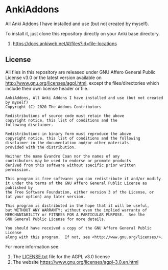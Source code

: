 # AnkiAddons

All Anki Addons I have installed and use (but not created by myself).

To install it, just clone this repository directly on your Anki base directory.
1. https://docs.ankiweb.net/#/files?id=file-locations


## License

All files in this repository are released under GNU Affero General Public License v3.0 or
the latest version available on http://www.gnu.org/licenses/agpl.html,
except the files/directories which include their own license header or file.
```
AnkiAddons, All Anki Addons I have installed and use (but not created by myself)
Copyright (C) 2020 The Addons Contributors

Redistributions of source code must retain the above
copyright notice, this list of conditions and the
following disclaimer.

Redistributions in binary form must reproduce the above
copyright notice, this list of conditions and the following
disclaimer in the documentation and/or other materials
provided with the distribution.

Neither the name Evandro Coan nor the names of any
contributors may be used to endorse or promote products
derived from this software without specific prior written
permission.

This program is free software: you can redistribute it and/or modify
it under the terms of the GNU Affero General Public License as published by
the Free Software Foundation, either version 3 of the License, or
(at your option) any later version.

This program is distributed in the hope that it will be useful,
but WITHOUT ANY WARRANTY; without even the implied warranty of
MERCHANTABILITY or FITNESS FOR A PARTICULAR PURPOSE.  See the
GNU General Public License for more details.

You should have received a copy of the GNU Affero General Public License
along with this program.  If not, see <http://www.gnu.org/licenses/>.
```

For more information see:

1. The [LICENSE.txt](LICENSE.txt) file for the AGPL v3.0 license
1. The website https://www.gnu.org/licenses/agpl-3.0.en.html

